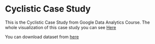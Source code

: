 # Cyclistic Case Study
This is the Cyclistic Case Study from Google Data Analytics Course.
The whole visualization of this case study you can see [Here](http://rpubs.com/Ankit_Dahiya/cyclistic_visualization)

You can download dataset from [here](https://divvy-tripdata.s3.amazonaws.com/index.html)
